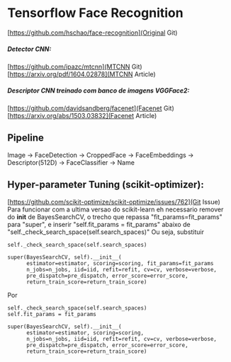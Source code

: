# Tensorflow Face Recognition

[https://github.com/hschao/face-recognition](Original Git)

##### Detector CNN:
[https://github.com/ipazc/mtcnn](MTCNN Git)<br>
[https://arxiv.org/pdf/1604.02878](MTCNN Article)

##### Descriptor CNN treinado com banco de imagens VGGFace2: 
[https://github.com/davidsandberg/facenet](Facenet Git)
[https://arxiv.org/abs/1503.03832](Facenet Article)

## Pipeline
Image -> FaceDetection -> CroppedFace -> FaceEmbeddings -> Descriptor(512D) -> FaceClassifier -> Name

## Hyper-parameter Tuning (scikit-optimizer):
[https://github.com/scikit-optimize/scikit-optimize/issues/762](Git Issue)
Para funcionar com a ultima versao do scikit-learn eh necessario remover do __init__ de BayesSearchCV, o trecho que repassa "fit_params=fit_params" para "super", e inserir "self.fit_params = fit_params" abaixo de "self._check_search_space(self.search_spaces)"
Ou seja, substituir

    self._check_search_space(self.search_spaces)
    
    super(BayesSearchCV, self).__init__(
          estimator=estimator, scoring=scoring, fit_params=fit_params
          n_jobs=n_jobs, iid=iid, refit=refit, cv=cv, verbose=verbose,
          pre_dispatch=pre_dispatch, error_score=error_score,
          return_train_score=return_train_score)

Por

    self._check_search_space(self.search_spaces)
    self.fit_params = fit_params
    
    super(BayesSearchCV, self).__init__(
          estimator=estimator, scoring=scoring,
          n_jobs=n_jobs, iid=iid, refit=refit, cv=cv, verbose=verbose,
          pre_dispatch=pre_dispatch, error_score=error_score,
          return_train_score=return_train_score)
